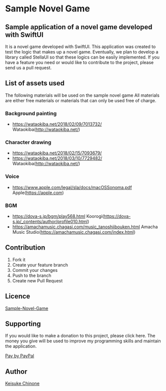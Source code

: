 # Sample Novel Game

## Sample application of a novel game developed with SwiftUI
It is a novel game developed with SwiftUI. This application was created to test the logic that makes up a novel game.
Eventually, we plan to develop a library called StellaUI so that these logics can be easily implemented.
If you have a feature you need or would like to contribute to the project, please send us a pull request.

## List of assets used
The following materials will be used on the sample novel game All materials are either free materials or materials that can only be used free of charge.
### Background painting
- https://wataokiba.net/2018/02/09/7013732/
Wataokiba(http://wataokiba.net/)
### Character drawing
- https://wataokiba.net/2018/02/15/7093679/
- https://wataokiba.net/2018/03/10/7729482/
Wataokiba(http://wataokiba.net/)
### Voice
- https://www.apple.com/legal/sla/docs/macOSSonoma.pdf
Apple(https://apple.com)
### BGM
- https://dova-s.jp/bgm/play568.html
Koorogi(https://dova-s.jp/_contents/author/profile010.html)
- https://amachamusic.chagasi.com/music_tanoshiibouken.html
Amacha Music Studio(https://amachamusic.chagasi.com/index.html)

## Contribution
1. Fork it
2. Create your feature branch
3. Commit your changes
4. Push to the branch
5. Create new Pull Request

## Licence

[Sample-Novel-Game](https://github.com/KC-2001MS/Sample-Novel-Game/blob/main/LICENSE)

## Supporting

If you would like to make a donation to this project, please click here. The money you give will be used to improve my programming skills and maintain the application.   

[Pay by PayPal](https://paypal.me/iroiroWork?country.x=JP&locale.x=ja_JP)

## Author

[Keisuke Chinone](https://github.com/KC-2001MS)
